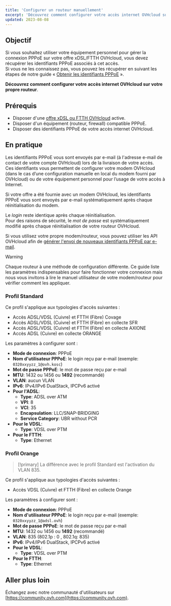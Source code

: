 ```yaml
---
title: 'Configurer un routeur manuellement'
excerpt: 'Découvrez comment configurer votre accès internet OVHcloud sur votre propre routeur'
updated: 2023-08-08
---
```


## Objectif

Si vous souhaitez utiliser votre équipement personnel pour gérer la connexion PPPoE sur votre offre xDSL/FTTH OVHcloud, vous devez récupérer les identifiants PPPoE associés à cet accès.<br>
Si vous ne les connaissez pas, vous pouvez les récupérer en suivant les étapes de notre guide « [Obtenir les identifiants PPPoE](/pages/web_cloud/internet/internet_access/obtenir_id_ppp) ».

**Découvrez comment configurer votre accès internet OVHcloud sur votre propre routeur**.

## Prérequis

- Disposer d'une [offre xDSL ou FTTH OVHcloud](https://www.ovhtelecom.fr/offre-internet/) active.
- Disposer d'un équipement (routeur, firewall) compatible PPPoE.
- Disposer des identifiants PPPoE de votre accès internet OVHcloud.

## En pratique

Les identifiants PPPoE vous sont envoyés par e-mail (à l'adresse e-mail de contact de votre compte OVHcloud) lors de la livraison de votre accès.<br>
Ces identifiants vous permettent de configurer votre modem OVHcloud (dans le cas d’une configuration manuelle en local du modem fourni par OVHcloud) ou de votre équipement personnel pour l’usage de votre accès à Internet.

Si votre offre a été fournie avec un modem OVHcloud, les identifiants PPPoE vous sont envoyés par e-mail systématiquement après chaque réinitialisation du modem.

Le *login* reste identique après chaque réinitialisation.<br>
Pour des raisons de sécurité, le *mot de passe* est systématiquement modifié après chaque réinitialisation de votre routeur OVHcloud.

Si vous utilisez votre propre modem/routeur, vous pouvez utiliser les API OVHcloud afin de [générer l'envoi de nouveaux identifiants PPPoE par e-mail](/pages/web_cloud/internet/internet_access/obtenir_id_ppp).

> [!warning]
>
> Chaque routeur à une méthode de configuration différente.
> Ce guide liste les paramètres indispensables pour faire fonctionner votre connexion mais nous vous invitons à lire le manuel utilisateur de votre modem/routeur pour vérifier comment les appliquer.
>

### Profil Standard

Ce profil s'applique aux typologies d'accès suivantes :

- Accès ADSL/VDSL (Cuivre) et FTTH (Fibre) Covage
- Accès ADSL/VDSL (Cuivre) et FTTH (Fibre) en collecte SFR
- Accès ADSL/VDSL (Cuivre) et FTTH (Fibre) en collecte AXIONE
- Accès ADSL (Cuivre) en collecte ORANGE

Les paramètres à configurer sont :

- **Mode de connexion**: PPPoE
- **Nom d'utilisateur PPPoE**: le login reçu par e-mail (exemple: `0320xxyyzz_1@ovh.kosc`)
- **Mot de passe PPPoE**: le mot de passe reçu par e-mail
- **MTU**: 1432 ou 1456 ou **1492** (recommandé)
- **VLAN**: aucun VLAN
- **IPv6**: IPv4/IPv6 DualStack, IPCPv6 activé
- **Pour l'ADSL**:
    - **Type**: ADSL over ATM
    - **VPI**: 8
    - **VCI**: 35
    - **Encapsulation**: LLC/SNAP-BRIDGING
    - **Service Category**: UBR without PCR
- **Pour le VDSL**:
    - **Type**: VDSL over PTM
- **Pour le FTTH**:
    - **Type**: Ethernet

### Profil Orange

> [!primary]
> La différence avec le profil Standard est l'activation du VLAN 835.
>

Ce profil s'applique aux typologies d'accès suivantes :

- Accès VDSL (Cuivre) et FTTH (Fibre) en collecte Orange

Les paramètres à configurer sont :

- **Mode de connexion**: PPPoE
- **Nom d'utilisateur PPPoE**: le login reçu par e-mail (exemple: `0320xxyyzz_1@adsl.ovh`)
- **Mot de passe PPPoE**: le mot de passe reçu par e-mail
- **MTU**: 1432 ou 1456 ou **1492** (recommandé)
- **VLAN**: 835 (802.1p : 0 , 802.1q: 835)
- **IPv6**: IPv4/IPv6 DualStack, IPCPv6 activé
- **Pour le VDSL**:
    - **Type**: VDSL over PTM
- **Pour le FTTH**:
    - **Type**: Ethernet

## Aller plus loin

Échangez avec notre communauté d'utilisateurs sur [https://community.ovh.com](https://community.ovh.com).
